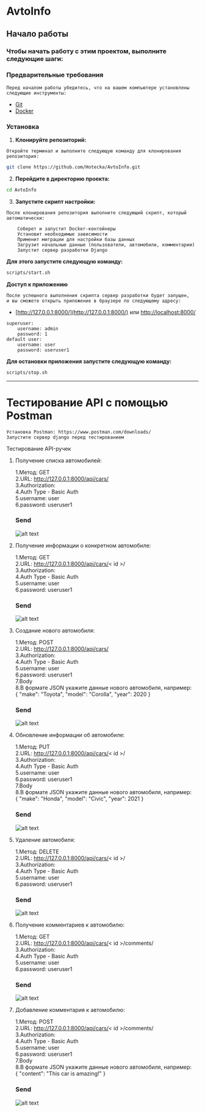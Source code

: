 
# AvtoInfo

## Начало работы

### Чтобы начать работу с этим проектом, выполните следующие шаги:

### Предварительные требования
```
Перед началом работы убедитесь, что на вашем компьютере установлены следующие инструменты:
```
- [Git](https://git-scm.com/)
- [Docker](https://www.docker.com/)



### Установка

1. **Клонируйте репозиторий:**
```
Откройте терминал и выполните следующую команду для клонирования репозитория:
```
```bash
git clone https://github.com/Hotecka/AvtoInfo.git
```

2. **Перейдите в директорию проекта:**
```bash
cd AvtoInfo
```


3. **Запустите скрипт настройки:**
```
После клонирования репозитория выполните следующий скрипт, который автоматически:

    Соберет и запустит Docker-контейнеры
    Установит необходимые зависимости
    Применит миграции для настройки базы данных
    Загрузит начальные данные (пользователи, автомобили, комментарии)
    Запустит сервер разработки Django

```
**Для этого запустите следующую команду:**
```bash
scripts/start.sh
```


**Доступ к приложению**
```
После успешного выполнения скрипта сервер разработки будет запущен,
и вы сможете открыть приложение в браузере по следующему адресу:
```

- [http://127.0.0.1:8000/](http://127.0.0.1:8000/) или 
[http://localhost:8000/](http://localhost:8000/)

```
superuser:    
    username: admin    
    password: 1    
default user:    
    username: user    
    password: useruser1        
```

**Для остановки приложения запустите следующую команду:**
```bash
scripts/stop.sh
```

---

# Тестирование API с помощью Postman

    Установка Postman: https://www.postman.com/downloads/
    Запустите сервер django перед тестированием


Тестирование API-ручек
1. Получение списка автомобилей:

    1.Метод: GET    
    2.URL: http://127.0.0.1:8000/api/cars/          
    3.Authorization:    
    4.Auth Type - Basic Auth    
    5.username: user    
    6.password: useruser1    
    ### Send

    ![alt text](README_images/image.png)
    

2. Получение информации о конкретном автомобиле:

    1.Метод: GET    
    2.URL: http://127.0.0.1:8000/api/cars/< id >/   
    3.Authorization:    
    4.Auth Type - Basic Auth    
    5.username: user    
    6.password: useruser1   
    ### Send

    ![alt text](README_images/image-1.png)

3. Создание нового автомобиля:

    1.Метод: POST   
    2.URL: http://127.0.0.1:8000/api/cars/  
    3.Authorization:    
    4.Auth Type - Basic Auth    
    5.username: user    
    6.password: useruser1   
    7.Body      
    8.В формате JSON укажите данные нового автомобиля, например:    
    {
      "make": "Toyota",
      "model": "Corolla",
      "year": 2020 
    }   
    ### Send

    ![alt text](README_images/image-2.png)

4. Обновление информации об автомобиле:

    1.Метод: PUT    
    2.URL: http://127.0.0.1:8000/api/cars/< id >/   
    3.Authorization:    
    4.Auth Type - Basic Auth    
    5.username: user    
    6.password: useruser1   
    7.Body       
    8.В формате JSON укажите данные нового автомобиля, например:    
    {
      "make": "Honda",
      "model": "Civic",
      "year": 2021
    }   
    ### Send

    ![alt text](README_images/image-3.png)

5. Удаление автомобиля:

    1.Метод: DELETE     
    2.URL: http://127.0.0.1:8000/api/cars/< id >/   
    3.Authorization:    
    4.Auth Type - Basic Auth    
    5.username: user    
    6.password: useruser1   
    ### Send

    ![alt text](README_images/image-4.png)

6. Получение комментариев к автомобилю:

    1.Метод: GET    
    2.URL: http://127.0.0.1:8000/api/cars/< id >/comments/  
    3.Authorization:    
    4.Auth Type - Basic Auth    
    5.username: user    
    6.password: useruser1   
    ### Send

    ![alt text](README_images/image-5.png)

7. Добавление комментария к автомобилю:

    1.Метод: POST   
    2.URL: http://127.0.0.1:8000/api/cars/< id >/comments/  
    3.Authorization:    
    4.Auth Type - Basic Auth    
    5.username: user    
    6.password: useruser1  
    7.Body    
    8.В формате JSON укажите данные нового автомобиля, например:   
    {
    "content": "This car is amazing!"
    }   
    ### Send

    ![alt text](README_images/image-6.png)
